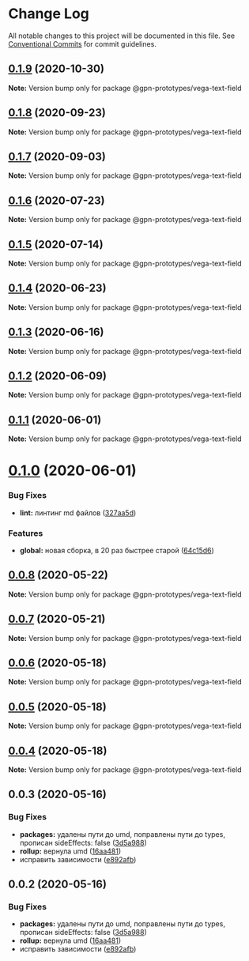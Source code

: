 # Change Log

All notable changes to this project will be documented in this file.
See [Conventional Commits](https://conventionalcommits.org) for commit guidelines.

## [0.1.9](https://github.com/gpn-prototypes/vega-ui/compare/@gpn-prototypes/vega-text-field@0.1.8...@gpn-prototypes/vega-text-field@0.1.9) (2020-10-30)

**Note:** Version bump only for package @gpn-prototypes/vega-text-field





## [0.1.8](https://github.com/gpn-prototypes/vega-ui/compare/@gpn-prototypes/vega-text-field@0.1.7...@gpn-prototypes/vega-text-field@0.1.8) (2020-09-23)

**Note:** Version bump only for package @gpn-prototypes/vega-text-field





## [0.1.7](https://github.com/gpn-prototypes/vega-ui/compare/@gpn-prototypes/vega-text-field@0.1.6...@gpn-prototypes/vega-text-field@0.1.7) (2020-09-03)

**Note:** Version bump only for package @gpn-prototypes/vega-text-field





## [0.1.6](https://github.com/gpn-prototypes/vega-ui/compare/@gpn-prototypes/vega-text-field@0.1.5...@gpn-prototypes/vega-text-field@0.1.6) (2020-07-23)

**Note:** Version bump only for package @gpn-prototypes/vega-text-field





## [0.1.5](https://github.com/gpn-prototypes/vega-ui/compare/@gpn-prototypes/vega-text-field@0.1.4...@gpn-prototypes/vega-text-field@0.1.5) (2020-07-14)

**Note:** Version bump only for package @gpn-prototypes/vega-text-field





## [0.1.4](https://github.com/gpn-prototypes/vega-ui/compare/@gpn-prototypes/vega-text-field@0.1.3...@gpn-prototypes/vega-text-field@0.1.4) (2020-06-23)

**Note:** Version bump only for package @gpn-prototypes/vega-text-field





## [0.1.3](https://github.com/gpn-prototypes/vega-ui/compare/@gpn-prototypes/vega-text-field@0.1.2...@gpn-prototypes/vega-text-field@0.1.3) (2020-06-16)

**Note:** Version bump only for package @gpn-prototypes/vega-text-field





## [0.1.2](https://github.com/gpn-prototypes/vega-ui/compare/@gpn-prototypes/vega-text-field@0.1.1...@gpn-prototypes/vega-text-field@0.1.2) (2020-06-09)

**Note:** Version bump only for package @gpn-prototypes/vega-text-field





## [0.1.1](https://github.com/gpn-prototypes/vega-ui/compare/@gpn-prototypes/vega-text-field@0.1.0...@gpn-prototypes/vega-text-field@0.1.1) (2020-06-01)

**Note:** Version bump only for package @gpn-prototypes/vega-text-field

# [0.1.0](https://github.com/gpn-prototypes/vega-ui/compare/@gpn-prototypes/vega-text-field@0.0.8...@gpn-prototypes/vega-text-field@0.1.0) (2020-06-01)

### Bug Fixes

- **lint:** линтинг md файлов ([327aa5d](https://github.com/gpn-prototypes/vega-ui/commit/327aa5d3aa706f0e164a572ae1360d504e89979d))

### Features

- **global:** новая сборка, в 20 раз быстрее старой ([64c15d6](https://github.com/gpn-prototypes/vega-ui/commit/64c15d6c8e5934386d2820e120b64bb7ed2391f3))

## [0.0.8](https://github.com/gpn-prototypes/vega-ui/compare/@gpn-prototypes/vega-text-field@0.0.7...@gpn-prototypes/vega-text-field@0.0.8) (2020-05-22)

**Note:** Version bump only for package @gpn-prototypes/vega-text-field

## [0.0.7](https://github.com/gpn-prototypes/vega-ui/compare/@gpn-prototypes/vega-text-field@0.0.6...@gpn-prototypes/vega-text-field@0.0.7) (2020-05-21)

**Note:** Version bump only for package @gpn-prototypes/vega-text-field

## [0.0.6](https://github.com/gpn-prototypes/vega-ui/compare/@gpn-prototypes/vega-text-field@0.0.5...@gpn-prototypes/vega-text-field@0.0.6) (2020-05-18)

**Note:** Version bump only for package @gpn-prototypes/vega-text-field

## [0.0.5](https://github.com/gpn-prototypes/vega-ui/compare/@gpn-prototypes/vega-text-field@0.0.4...@gpn-prototypes/vega-text-field@0.0.5) (2020-05-18)

**Note:** Version bump only for package @gpn-prototypes/vega-text-field

## [0.0.4](https://github.com/gpn-prototypes/vega-ui/compare/@gpn-prototypes/vega-text-field@0.0.3...@gpn-prototypes/vega-text-field@0.0.4) (2020-05-18)

**Note:** Version bump only for package @gpn-prototypes/vega-text-field

## 0.0.3 (2020-05-16)

### Bug Fixes

- **packages:** удалены пути до umd, поправлены пути до types, прописан sideEffects: false ([3d5a988](https://github.com/gpn-prototypes/vega-ui/commit/3d5a98871aece5d6c79be112e2e60ecd0529694e))
- **rollup:** вернула umd ([16aa481](https://github.com/gpn-prototypes/vega-ui/commit/16aa48132ca6c3934b3b12aa079f8645a0efc89b))
- исправить зависимости ([e892afb](https://github.com/gpn-prototypes/vega-ui/commit/e892afb5368b7ed2c6bdd4c77e08917e033f75ed))

## 0.0.2 (2020-05-16)

### Bug Fixes

- **packages:** удалены пути до umd, поправлены пути до types, прописан sideEffects: false ([3d5a988](https://github.com/gpn-prototypes/vega-ui/commit/3d5a98871aece5d6c79be112e2e60ecd0529694e))
- **rollup:** вернула umd ([16aa481](https://github.com/gpn-prototypes/vega-ui/commit/16aa48132ca6c3934b3b12aa079f8645a0efc89b))
- исправить зависимости ([e892afb](https://github.com/gpn-prototypes/vega-ui/commit/e892afb5368b7ed2c6bdd4c77e08917e033f75ed))
